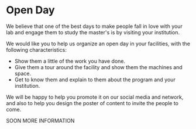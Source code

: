 # Open Day

We believe that one of the best days to make people fall in love with your lab and engage them to study the master's is by visiting your institution.

We would like you to help us organize an open day in your facilities, with the following characteristics:

* Show them a little of the work you have done.
* Give them a tour around the facility and show them the machines and space.
* Get to know them and explain to them about the program and your institution.

We will be happy to help you promote it on our social media and network, and also to help you design the poster of content to invite the people to come.



SOON MORE INFORMATION
